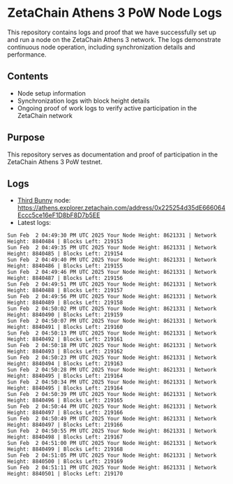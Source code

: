 # ZetaChain Athens 3 PoW Node Logs
This repository contains logs and proof that we have successfully set up and run a node on the ZetaChain Athens 3 network. The logs demonstrate continuous node operation, including synchronization details and performance.

## Contents
- Node setup information
- Synchronization logs with block height details
- Ongoing proof of work logs to verify active participation in the ZetaChain network

## Purpose
This repository serves as documentation and proof of participation in the ZetaChain Athens 3 PoW testnet.

## Logs

- [Third Bunny](https://thirdbunny.xyz/) node: https://athens.explorer.zetachain.com/address/0x225254d35dE666064Eccc5ce16eF1D8bF8D7b5EE
- Latest logs:
```
Sun Feb  2 04:49:30 PM UTC 2025 Your Node Height: 8621331 | Network Height: 8840484 | Blocks Left: 219153
Sun Feb  2 04:49:35 PM UTC 2025 Your Node Height: 8621331 | Network Height: 8840485 | Blocks Left: 219154
Sun Feb  2 04:49:40 PM UTC 2025 Your Node Height: 8621331 | Network Height: 8840486 | Blocks Left: 219155
Sun Feb  2 04:49:46 PM UTC 2025 Your Node Height: 8621331 | Network Height: 8840487 | Blocks Left: 219156
Sun Feb  2 04:49:51 PM UTC 2025 Your Node Height: 8621331 | Network Height: 8840488 | Blocks Left: 219157
Sun Feb  2 04:49:56 PM UTC 2025 Your Node Height: 8621331 | Network Height: 8840489 | Blocks Left: 219158
Sun Feb  2 04:50:02 PM UTC 2025 Your Node Height: 8621331 | Network Height: 8840490 | Blocks Left: 219159
Sun Feb  2 04:50:07 PM UTC 2025 Your Node Height: 8621331 | Network Height: 8840491 | Blocks Left: 219160
Sun Feb  2 04:50:13 PM UTC 2025 Your Node Height: 8621331 | Network Height: 8840492 | Blocks Left: 219161
Sun Feb  2 04:50:18 PM UTC 2025 Your Node Height: 8621331 | Network Height: 8840493 | Blocks Left: 219162
Sun Feb  2 04:50:23 PM UTC 2025 Your Node Height: 8621331 | Network Height: 8840494 | Blocks Left: 219163
Sun Feb  2 04:50:28 PM UTC 2025 Your Node Height: 8621331 | Network Height: 8840495 | Blocks Left: 219164
Sun Feb  2 04:50:34 PM UTC 2025 Your Node Height: 8621331 | Network Height: 8840495 | Blocks Left: 219164
Sun Feb  2 04:50:39 PM UTC 2025 Your Node Height: 8621331 | Network Height: 8840496 | Blocks Left: 219165
Sun Feb  2 04:50:44 PM UTC 2025 Your Node Height: 8621331 | Network Height: 8840497 | Blocks Left: 219166
Sun Feb  2 04:50:49 PM UTC 2025 Your Node Height: 8621331 | Network Height: 8840497 | Blocks Left: 219166
Sun Feb  2 04:50:55 PM UTC 2025 Your Node Height: 8621331 | Network Height: 8840498 | Blocks Left: 219167
Sun Feb  2 04:51:00 PM UTC 2025 Your Node Height: 8621331 | Network Height: 8840499 | Blocks Left: 219168
Sun Feb  2 04:51:05 PM UTC 2025 Your Node Height: 8621331 | Network Height: 8840500 | Blocks Left: 219169
Sun Feb  2 04:51:11 PM UTC 2025 Your Node Height: 8621331 | Network Height: 8840501 | Blocks Left: 219170
```
